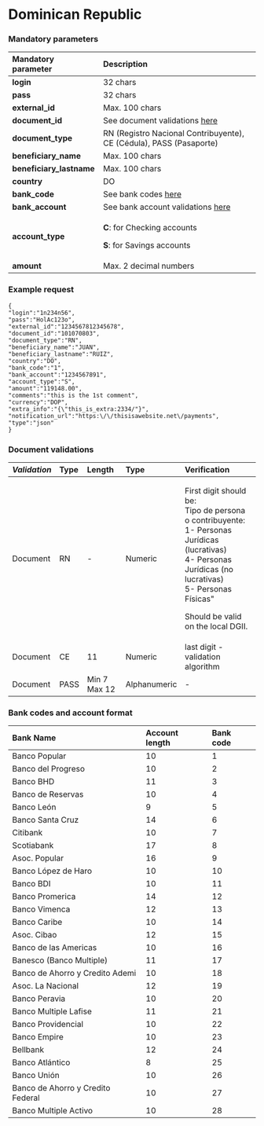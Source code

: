 # Dominican Republic

### Mandatory parameters

<table>
  <thead>
    <tr>
      <th style="text-align:left"><b>Mandatory parameter</b>
      </th>
      <th style="text-align:left"><b>Description</b>
      </th>
    </tr>
  </thead>
  <tbody>
    <tr>
      <td style="text-align:left"><b>login</b>
      </td>
      <td style="text-align:left">32 chars</td>
    </tr>
    <tr>
      <td style="text-align:left"><b>pass</b>
      </td>
      <td style="text-align:left">32 chars</td>
    </tr>
    <tr>
      <td style="text-align:left"><b>external_id</b>
      </td>
      <td style="text-align:left">Max. 100 chars</td>
    </tr>
    <tr>
      <td style="text-align:left"><b>document_id</b>
      </td>
      <td style="text-align:left">See document validations <a href="dominican-republic.md#document-validations">here</a>
      </td>
    </tr>
    <tr>
      <td style="text-align:left"><b>document_type</b>
      </td>
      <td style="text-align:left">RN (Registro Nacional Contribuyente), CE (C&#xE9;dula), PASS (Pasaporte)</td>
    </tr>
    <tr>
      <td style="text-align:left"><b>beneficiary_name</b>
      </td>
      <td style="text-align:left">Max. 100 chars</td>
    </tr>
    <tr>
      <td style="text-align:left"><b>beneficiary_lastname</b>
      </td>
      <td style="text-align:left">Max. 100 chars</td>
    </tr>
    <tr>
      <td style="text-align:left"><b>country</b>
      </td>
      <td style="text-align:left">DO</td>
    </tr>
    <tr>
      <td style="text-align:left"><b>bank_code</b>
      </td>
      <td style="text-align:left">See bank codes <a href="dominican-republic.md#bank-codes-and-account-format">here</a>
      </td>
    </tr>
    <tr>
      <td style="text-align:left"><b>bank_account</b>
      </td>
      <td style="text-align:left">See bank account validations <a href="dominican-republic.md#bank-codes-and-account-format">here</a>
      </td>
    </tr>
    <tr>
      <td style="text-align:left"><b>account_type</b>
      </td>
      <td style="text-align:left">
        <p><b>C</b>: for Checking accounts</p>
        <p><b>S</b>: for Savings accounts</p>
      </td>
    </tr>
    <tr>
      <td style="text-align:left"><b>amount</b>
      </td>
      <td style="text-align:left">Max. 2 decimal numbers</td>
    </tr>
  </tbody>
</table>

### Example request

```text
{
"login":"1n234n56",
"pass":"HolAc123o",
"external_id":"1234567812345678",
"document_id":"101070803",
"document_type":"RN",
"beneficiary_name":"JUAN",
"beneficiary_lastname":"RUIZ",
"country":"DO",
"bank_code":"1",
"bank_account":"1234567891",
"account_type":"S",
"amount":"119148.00",
"comments":"this is the 1st comment",
"currency":"DOP",
"extra_info":"{\"this_is_extra:2334/"}",
"notification_url":"https:\/\/thisisawebsite.net\/payments",
"type":"json"
}
```

### Document validations

<table>
  <thead>
    <tr>
      <th style="text-align:left"><em>Validation</em>
      </th>
      <th style="text-align:left">Type</th>
      <th style="text-align:left">Length</th>
      <th style="text-align:left">Type</th>
      <th style="text-align:left">Verification</th>
    </tr>
  </thead>
  <tbody>
    <tr>
      <td style="text-align:left">Document</td>
      <td style="text-align:left">RN</td>
      <td style="text-align:left">-</td>
      <td style="text-align:left">Numeric</td>
      <td style="text-align:left">
        <p>First digit should be:
          <br />Tipo de persona o contribuyente:
          <br />1- Personas Jur&#xED;dicas (lucrativas)
          <br />4- Personas Jur&#xED;dicas (no lucrativas)
          <br />5- Personas F&#xED;sicas&quot;
          <br />
        </p>
        <p>Should be valid on the local DGII.</p>
      </td>
    </tr>
    <tr>
      <td style="text-align:left">Document</td>
      <td style="text-align:left">CE</td>
      <td style="text-align:left">11</td>
      <td style="text-align:left">Numeric</td>
      <td style="text-align:left">last digit - validation algorithm</td>
    </tr>
    <tr>
      <td style="text-align:left">Document</td>
      <td style="text-align:left">PASS</td>
      <td style="text-align:left">Min 7 Max 12</td>
      <td style="text-align:left">Alphanumeric</td>
      <td style="text-align:left">-</td>
    </tr>
  </tbody>
</table>

### **Bank codes and account format**

| Bank Name | Account length  | Bank code |
| :--- | :--- | :--- |
| Banco Popular | 10 | 1 |
| Banco del Progreso | 10 | 2 |
| Banco BHD | 11 | 3 |
| Banco de Reservas | 10 | 4 |
| Banco León | 9 | 5 |
| Banco Santa Cruz | 14 | 6 |
| Citibank | 10 | 7 |
| Scotiabank | 17 | 8 |
| Asoc. Popular | 16 | 9 |
| Banco López de Haro | 10 | 10 |
| Banco BDI | 10 | 11 |
| Banco Promerica | 14 | 12 |
| Banco Vimenca | 12 | 13 |
| Banco Caribe | 10 | 14 |
| Asoc. Cibao | 12 | 15 |
| Banco de las Americas | 10 | 16 |
| Banesco \(Banco Multiple\) | 11 | 17 |
| Banco de Ahorro y Credito Ademi | 10 | 18 |
| Asoc. La Nacional | 12 | 19 |
| Banco Peravia | 10 | 20 |
| Banco Multiple Lafise | 11 | 21 |
| Banco Providencial | 10 | 22 |
| Banco Empire | 10 | 23 |
| Bellbank | 12 | 24 |
| Banco Atlántico | 8 | 25 |
| Banco Unión | 10 | 26 |
| Banco de Ahorro y Credito Federal | 10 | 27 |
| Banco Multiple Activo | 10 | 28 |

